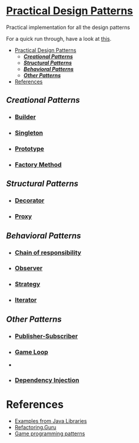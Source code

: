 # [Practical Design Patterns](http://git.ashwanik.in/practical-design-patterns/)

Practical implementation for all the design patterns

For a quick run through, have a look at [this](http://git.ashwanik.in/practical-design-patterns/).

- [Practical Design Patterns](#practical-design-patterns)
  - [***Creational Patterns***](#creational-patterns)
  - [***Structural Patterns***](#structural-patterns)
  - [***Behavioral Patterns***](#behavioral-patterns)
  - [***Other Patterns***](#other-patterns)
- [References](#references)

## ***Creational Patterns***

- ### [Builder](http://git.ashwanik.in/practical-design-patterns/#5)

- ### [Singleton](http://git.ashwanik.in/practical-design-patterns/#9)

- ### [Prototype](http://git.ashwanik.in/practical-design-patterns/#11)

- ### [Factory Method](http://git.ashwanik.in/practical-design-patterns/#12)


## ***Structural Patterns***

- ### [Decorator](http://git.ashwanik.in/practical-design-patterns/#7)
- ### [Proxy](http://git.ashwanik.in/practical-design-patterns/#13)

## ***Behavioral Patterns***

- ### [Chain of responsibility](http://git.ashwanik.in/practical-design-patterns/#2)

- ### [Observer](http://git.ashwanik.in/practical-design-patterns/#4)

- ### [Strategy](http://git.ashwanik.in/practical-design-patterns/#8)

- ### [Iterator](http://git.ashwanik.in/practical-design-patterns/#6)


## ***Other Patterns***

- ### [Publisher-Subscriber](http://git.ashwanik.in/practical-design-patterns/#3)

- ### [Game Loop](http://git.ashwanik.in/practical-design-patterns/#10)
- 
- ### [Dependency Injection](http://git.ashwanik.in/practical-design-patterns/#14)


# References

- [Examples from Java Libraries](https://stackoverflow.com/questions/1673841/examples-of-gof-design-patterns-in-javas-core-libraries/2707195#2707195)
- [Refactoring.Guru](https://refactoring.guru/design-patterns)
- [Game programming patterns](https://gameprogrammingpatterns.com/contents.html)
